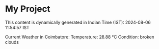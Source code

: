 # My Project

This content is dynamically generated in Indian Time (IST): 2024-08-06 11:54:57 IST


Current Weather in Coimbatore:
Temperature: 28.88 °C
Condition: broken clouds
